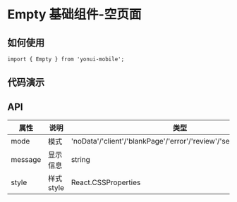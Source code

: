 # Empty 基础组件-空页面
## 如何使用

```
import { Empty } from 'yonui-mobile';

```

## 代码演示


## API

属性 | 说明 | 类型 | 默认值 | 必选
----|-----|------|------|------
mode | 模式 | 'noData'/'client'/'blankPage'/'error'/'review'/'server'/'noNetwork' | 'noData' | false
message | 显示信息 | string | '暂无文件' | false
style | 样式style | React.CSSProperties | 无 | false

